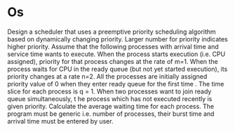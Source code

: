 # Os
Design a scheduler that uses a preemptive priority scheduling algorithm based on dynamically changing priority. 
Larger number for priority indicates higher priority. 
Assume that the following processes with arrival time and service time wants to execute. 
When the process starts execution (i.e. CPU assigned), priority for that process changes at the rate of m=1. 
When the process waits for CPU in the ready queue (but not yet started execution), its priority changes at a rate n=2. 
All the processes are initially assigned priority value of 0 when they enter ready queue for the first time . 
The time slice for each process is q = 1. When two processes want to join ready queue simultaneously, t
he process which has not executed recently is given priority. Calculate the average waiting time for each process. 
The program must be generic i.e. number of processes, their burst time and arrival time must be entered by user.
